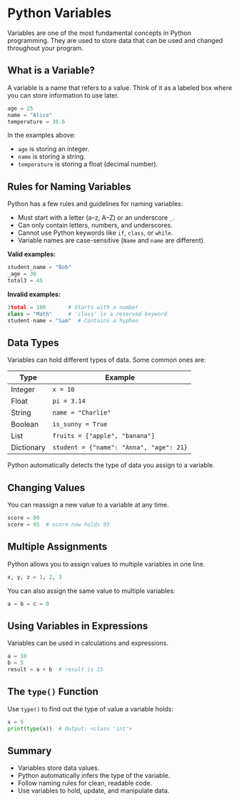 # Python Variables

Variables are one of the most fundamental concepts in Python programming. They are used to store data that can be used and changed throughout your program.

## What is a Variable?

A variable is a name that refers to a value. Think of it as a labeled box where you can store information to use later.

```python
age = 25
name = "Alice"
temperature = 36.6
```

In the examples above:
- `age` is storing an integer.
- `name` is storing a string.
- `temperature` is storing a float (decimal number).

## Rules for Naming Variables

Python has a few rules and guidelines for naming variables:

- Must start with a letter (a–z, A–Z) or an underscore `_`.
- Can only contain letters, numbers, and underscores.
- Cannot use Python keywords like `if`, `class`, or `while`.
- Variable names are case-sensitive (`Name` and `name` are different).

**Valid examples:**

```python
student_name = "Bob"
_age = 30
total3 = 45
```

**Invalid examples:**

```python
3total = 100       # Starts with a number
class = "Math"     # 'class' is a reserved keyword
student-name = "Sam"  # Contains a hyphen
```

## Data Types

Variables can hold different types of data. Some common ones are:

| Type        | Example              |
|-------------|----------------------|
| Integer     | `x = 10`             |
| Float       | `pi = 3.14`          |
| String      | `name = "Charlie"`   |
| Boolean     | `is_sunny = True`    |
| List        | `fruits = ["apple", "banana"]` |
| Dictionary  | `student = {"name": "Anna", "age": 21}` |

Python automatically detects the type of data you assign to a variable.

## Changing Values

You can reassign a new value to a variable at any time.

```python
score = 90
score = 95  # score now holds 95
```

## Multiple Assignments

Python allows you to assign values to multiple variables in one line.

```python
x, y, z = 1, 2, 3
```

You can also assign the same value to multiple variables:

```python
a = b = c = 0
```

## Using Variables in Expressions

Variables can be used in calculations and expressions.

```python
a = 10
b = 5
result = a + b  # result is 15
```

## The `type()` Function

Use `type()` to find out the type of value a variable holds:

```python
x = 5
print(type(x))  # Output: <class 'int'>
```

## Summary

- Variables store data values.
- Python automatically infers the type of the variable.
- Follow naming rules for clean, readable code.
- Use variables to hold, update, and manipulate data.
